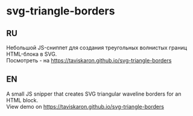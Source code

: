 # svg-triangle-borders

## RU  
Небольшой JS-сниппет для создания треугольных волнистых границ HTML-блока в SVG.  
Посмотреть - на https://taviskaron.github.io/svg-triangle-borders  

## EN
A small JS snipper that creates SVG triangular waveline borders for an HTML block.  
View demo on https://taviskaron.github.io/svg-triangle-borders  
